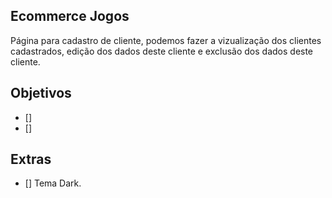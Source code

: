 ## Ecommerce Jogos
Página para cadastro de cliente, podemos fazer a vizualização dos clientes cadastrados, edição dos dados deste cliente e exclusão dos dados deste cliente.


## Objetivos
- [] 
- [] 
## Extras

- [] Tema Dark.


